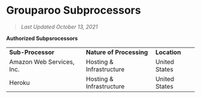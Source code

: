 # Grouparoo Subprocessors

> _Last Updated October 13, 2021_

**Authorized Subpsrocessors**

<table class="table">
  <tr>
   <td><strong>Sub-Processor</strong>
   </td>
   <td><strong>Nature of Processing</strong>
   </td>
   <td><strong>Location</strong>
   </td>
  </tr>
  <tr>
   <td>Amazon Web Services, Inc.
   </td>
   <td>Hosting & Infrastructure
   </td>
   <td>United States
   </td>
  </tr>
  <tr>
   <td>Heroku
   </td>
   <td>Hosting & Infrastructure
   </td>
   <td>United States
   </td>
  </tr>
</table>
